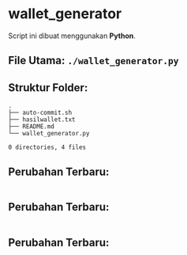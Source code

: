 # wallet_generator

Script ini dibuat menggunakan **Python**.

## File Utama: `./wallet_generator.py`

## Struktur Folder:
```
.
├── auto-commit.sh
├── hasilwallet.txt
├── README.md
└── wallet_generator.py

0 directories, 4 files
```

## Perubahan Terbaru:
```diff
```

## Perubahan Terbaru:
```diff
```

## Perubahan Terbaru:
```diff
```

